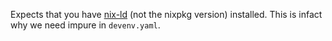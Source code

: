 Expects that you have [nix-ld](https://github.com/nix-community/nix-ld) (not the nixpkg version) installed.
This is infact why we need impure in `devenv.yaml`.
